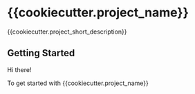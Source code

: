 # {{cookiecutter.project_name}}
{{cookiecutter.project_short_description}}

## Getting Started

Hi there!

To get started with {{cookiecutter.project_name}}
